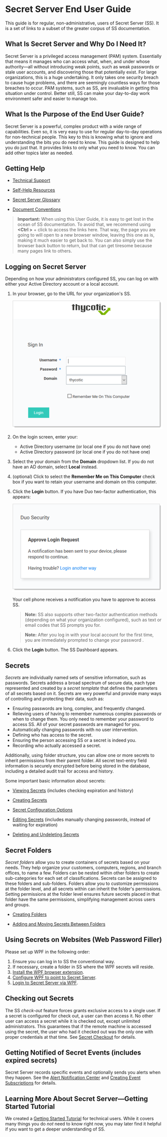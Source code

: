 [title]: # (Secret Server End User Guide)
[tags]: # (Getting Started, Help)
[priority]: # (1000)

# Secret Server End User Guide

This guide is for regular, non-administrative, users of Secret Server (SS). It is a set of links to a subset of the greater corpus of SS documentation.

## What Is Secret Server and Why Do I Need It?

Secret Server is a privileged access management (PAM) system. Essentially that means it manages who can access what, when, and under whose authority—all without introducing weak points, such as weak passwords or stale user accounts, and discovering those that potentially exist. For large organizations, this is a huge undertaking. It only takes one security breach to cause huge problems, and there are seemingly countless ways for those breaches to occur. PAM systems, such as SS, are invaluable in getting this situation under control. Better still, SS can make your day-to-day work environment safer and easier to manage too.

## What Is the Purpose of the End User Guide?

Secret Server is a powerful, complex product with a wide range of capabilities. Even so, it is very easy to use for regular day-to-day operations for non-technical people. This key to this is knowing what to ignore and understanding the bits you do need to know. This guide is designed to help you do just that. It provides links to only what you need to know. You can add other topics later as needed.

## Getting Help

* [Technical Support](../help/technical-support/index.md)

* [Self-Help Resources](../help/self-help-resources/index.md)

* [Secret Server Glossary](../help/secret-server-glossary/index.md)

* [Document Conventions](../help/document-conventions/index.md)

> **Important:** When using this User Guide, it is easy to get lost in the ocean of SS documentation. To avoid that, we recommend using **\<Ctrl \>** + click to access the links here. That way, the page you are going to will open to a new browser window, leaving this one as is, making it much easier to get back to. You can also simply use the browser back button to return, but that can get tiresome because many pages link to others.

## Logging on Secret Server

Depending on how your administrators configured SS, you can log on with either your Active Directory account or a local account.

1. In your browser, go to the URL for your organization's SS.

   ![image-20200327132844211](images/image-20200327132844211.png)

2. On the login screen, enter your:

   - Active Directory username (or local one if you do not have one)
   - Active Directory password (or local one if you do not have one)

3. Select the your domain from the **Domain** dropdown list. If you do not have an AD domain, select **Local** instead.

4. (optional) Click to select the **Remember Me on This Computer** check box if you want to retain your username and domain on this computer.

5. Click the **Login** button. If you have Duo two-factor authentication, this appears:

   ![image-20200327133313731](images/image-20200327133313731.png)

   Your cell phone receives a notification you have to approve to access SS. 

   > **Note:** SS also supports other two-factor authentication methods (depending on what your organization configured), such as text or email codes that SS prompts you for.
   
   > **Note:** After you log in with your local account for the first time, you are immediately prompted to change your password .

6. Click the **Login** button. The SS Dashboard appears.

## Secrets

_Secrets_ are individually named sets of sensitive information, such as passwords. Secrets address a broad spectrum of secure data, each type represented and created by a _secret template_ that defines the parameters of all secrets based on it. Secrets are very powerful and provide many ways of controlling and protecting their data, such as:

- Ensuring passwords are long, complex, and frequently changed. 
- Relieving users of having to remember numerous complex passwords or when to change them. You only need to remember your password to access SS. All of your secret passwords are managed for you.
- Automatically changing passwords with no user intervention.
- Defining who has access to the secret.
- Ensuring the person accessing SS or a secret is indeed you.
- Recording who actually accessed a secret.

Additionally, using folder structure, you can allow one or more secrets to inherit permissions from their parent folder. All secret text-entry field information is securely encrypted before being stored in the database, including a detailed audit trail for access and history.

Some important basic information about secrets:

- [Viewing Secrets](../secret-management/procedures/viewing-secrets/index.md) (includes checking expiration and history)

- [Creating Secrets](../secret-management/procedures/creating-secrets/index.md)

- [Secret Configuration Options](../secret-management/secret-configuration-options/index.md)

- [Editing Secrets](../secret-management/procedures/editing-secrets/index.md) (includes manually changing passwords, instead of waiting for expiration)

- [Deleting and Undeleting Secrets](../secret-management/procedures/deleting-and-undeleting-secrets/index.md)

## Secret Folders

*Secret folders* allow you to create containers of secrets based on your needs. They help organize your customers, computers, regions, and branch offices, to name a few. Folders can be nested within other folders to create sub-categories for each set of classifications. Secrets can be assigned to these folders and sub-folders. Folders allow you to customize permissions at the folder level, and all secrets within can inherit the folder's permissions. Setting permissions at the folder level ensures future secrets placed in that folder have the same permissions, simplifying management across users and groups.

- [Creating Folders](../secret-folders/managing-folders/creating-folders/index.md)

- [Adding and Moving Secrets Between Folders](../secret-folders/managing-folders/adding-and-moving-secrets-between-folders/index.md)

## Using Secrets on Websites (Web Password Filler)

Please set up WPF in the following order:

1. Ensure you can log in to SS the conventional way.
1. If necessary, create a folder in SS where the WPF secrets will reside.
1. [Install the WPF browser extension](https://docs.thycotic.com/wpf/2.0.0/getting-started/install.md).
1. [Configure WPF to point to Secret Server](https://docs.thycotic.com/wpf/2.0.0/getting-started/connect.md).
1. [Login to Secret Server via WPF](https://docs.thycotic.com/wpf/2.0.0/getting-started/login-ss.md).

## Checking out Secrets

The SS _check-out_ feature forces grants exclusive access to a single user. If a secret is configured for check out, a user can then access it. No other user can access a secret while it is checked out, except unlimited administrators. This guarantees that if the remote machine is accessed using the secret, the user who had it checked out was the only one with proper credentials at that time. See [Secret Checkout](../secret-checkout/index.md) for details.

## Getting Notified of Secret Events (includes expired secrets)

Secret Server records specific events and optionally sends you alerts when they happen. See the [Alert Notification Center](../events-and-alerts/alert-notification-center-inbox/index.md) and [Creating Event Subscriptions](../events-and-alerts/event-subscription-page/creating-event-subscriptions/index.md) for details.

## Learning More About Secret Server—Getting Started Tutorial

We created a [Getting Started Tutorial](../getting-started-tutorial/index.md) for technical users. While it covers many things you do *not* need to know right now, you may later find it helpful if you want to get a deeper understanding of SS.
